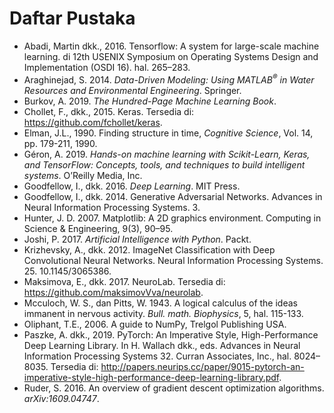 # Daftar Pustaka

* Abadi, Martin dkk., 2016. Tensorflow: A system for large-scale machine learning. di 12th USENIX Symposium on Operating Systems Design and Implementation (OSDI 16). hal. 265–283.
* Araghinejad, S. 2014. *Data-Driven Modeling: Using MATLAB<sup>®</sup> in Water Resources and Environmental Engineering*. Springer.
* Burkov, A. 2019. *The Hundred-Page Machine Learning Book*.
* Chollet, F., dkk., 2015. Keras. Tersedia di: https://github.com/fchollet/keras.
* Elman, J.L., 1990. Finding structure in time, *Cognitive Science*, Vol. 14, pp. 179-211, 1990.
* Géron, A. 2019. *Hands-on machine learning with Scikit-Learn, Keras, and TensorFlow: Concepts, tools, and techniques to build intelligent systems*.  O’Reilly Media, Inc.
* Goodfellow, I., dkk. 2016. *Deep Learning*. MIT Press.
* Goodfellow, I., dkk. 2014. Generative Adversarial Networks. Advances in Neural Information Processing Systems. 3. 
* Hunter, J. D. 2007. Matplotlib: A 2D graphics environment. Computing in Science &amp; Engineering, 9(3), 90–95.
* Joshi, P. 2017. *Artificial Intelligence with Python*. Packt.
* Krizhevsky, A., dkk. 2012. ImageNet Classification with Deep Convolutional Neural Networks. Neural Information Processing Systems. 25. 10.1145/3065386. 
* Maksimova, E., dkk. 2017. NeuroLab. Tersedia di: https://github.com/maksimovVva/neurolab.
* Mcculoch, W. S., dan Pitts, W. 1943. A logical calculus of the ideas immanent in nervous activity. *Bull. math. Biophysics*, 5, hal. 115-133.
* Oliphant, T.E., 2006. A guide to NumPy, Trelgol Publishing USA.
* Paszke, A. dkk., 2019. PyTorch: An Imperative Style, High-Performance Deep Learning Library. In H. Wallach dkk., eds. Advances in Neural Information Processing Systems 32. Curran Associates, Inc., hal. 8024–8035. Tersedia di: http://papers.neurips.cc/paper/9015-pytorch-an-imperative-style-high-performance-deep-learning-library.pdf.
* Ruder, S. 2016. An overview of gradient descent optimization algorithms. *arXiv:1609.04747*. 
